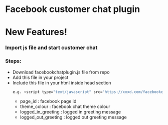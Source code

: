 # Facebook customer chat plugin


# New Features!
  ### Import js file and start customer chat
  
### Steps:
  - Download facebookchatplugin.js file from repo
  - Add this file in your project
  - Include this file in your html inside head section
    ```sh
    e.g. <script type="text/javascript" src="https://xxxd.com/facebookchatplugin.js?page_id:<your_page_id>&theme_colour:<theme_colour>&logged_in_greeting=Welcome&logged_out_greeting=bye&ref=<optional>" async></script>
    ```
    - page_id : facebook page id
    - theme_colour : facebook chat theme colour
    - logged_in_greeting : logged in greeting message
    - logged_out_greeting : logged out greeting message
